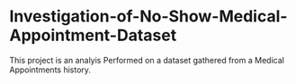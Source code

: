 # Investigation-of-No-Show-Medical-Appointment-Dataset
This project is an analyis Performed on a dataset gathered from a Medical Appointments history. 
